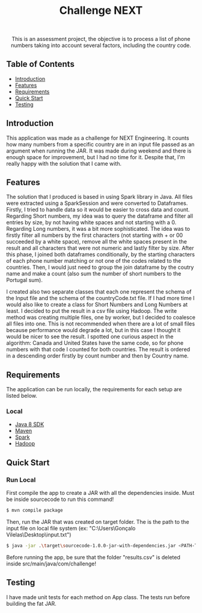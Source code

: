 <h1 align="center"> Challenge NEXT </h1> <br>

<p align="center">
  This is an assessment project, the objective is to process a list of phone numbers taking into account several factors, including the country code.
</p>


## Table of Contents

- [Introduction](#introduction)
- [Features](#features)
- [Requirements](#requirements)
- [Quick Start](#quick-start)
- [Testing](#testing)




## Introduction

This application was made as a challenge for NEXT Engineering. It counts how many numbers from a specific country are in an input file passed as an argument when running the JAR. It was made during weekend and there is enough space for improvement, but I had no time for it. Despite that, I'm really happy with the solution that I came with.

## Features

The solution that I produced is based in using Spark library in Java. All files were extracted using a SparkSession and were converted to Dataframes. Firstly, I tried to handle data so it would be easier to cross data and count. Regarding Short numbers, my idea was to query the dataframe and filter all entries by size, by not having white spaces and not starting with a 0. Regarding Long numbers, it was a bit more sophisticated. The idea was to firstly filter all numbers by the first characters (not starting with + or 00  succeeded by a white space), remove all the white spaces present in the result and all characters that were not numeric and lastly filter by size. After this phase, I joined both dataframes conditionally, by the starting characters of each phone number matching or not one of the codes related to the countries. Then, I would just need to group the join dataframe by the coutry name and make a count (also sum the number of short numbers to the Portugal sum).

I created also two separate classes that each one represent the schema of the Input file and the schema of the countryCode.txt file. If I had more time I would also like to create a class for Short Numbers and Long Numbers at least. I decided to put the result in a csv file using Hadoop. The write method was creating multiple files, one by worker, but I decided to coalesce all files into one. This is not recommended when there are a lot of small files because performance would degrade a lot, but in this case I thought it would be nicer to see the result. I spotted one curious aspect in the algorithm: Canada and United States have the same code, so for phone numbers with that code I counted for both countries. The result is ordered in a descending order firstly by count number and then by Country name.


## Requirements
The application can be run locally, the requirements for each setup are listed below.


### Local
* [Java 8 SDK](http://www.oracle.com/technetwork/java/javase/downloads/jdk8-downloads-2133151.html)
* [Maven](https://maven.apache.org/download.cgi)
* [Spark](https://spark.apache.org/downloads.html)
* [Hadoop](https://hadoop.apache.org/releases.html)


## Quick Start

### Run Local
First compile the app to create a JAR with all the dependencies inside. Must be inside sourcecode to run this command!
```bash
$ mvn compile package
```
Then, run the JAR that was created on target folder. The <PATH-TO-INPUT-FILE> is the path to the input file on local file system (ex: "C:\Users\Gonçalo Vilelas\Desktop\input.txt")
```bash
$ java -jar .\target\sourcecode-1.0.0-jar-with-dependencies.jar <PATH-TO-INPUT-FILE>
```
Before running the app, be sure that the folder "results.csv" is deleted inside src/main/java/com/challenge!
## Testing
I have made unit tests for each method on App class. The tests run before building the fat JAR.

